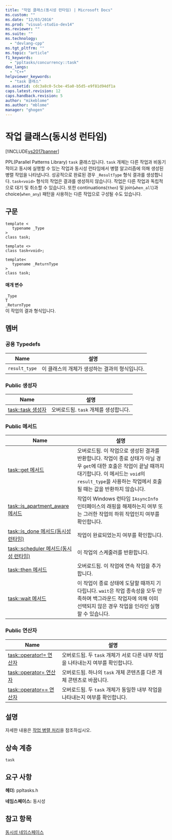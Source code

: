 ```yaml
---
title: "작업 클래스(동시성 런타임) | Microsoft Docs"
ms.custom: ""
ms.date: "12/03/2016"
ms.prod: "visual-studio-dev14"
ms.reviewer: ""
ms.suite: ""
ms.technology: 
  - "devlang-cpp"
ms.tgt_pltfrm: ""
ms.topic: "article"
f1_keywords: 
  - "ppltasks/concurrency::task"
dev_langs: 
  - "C++"
helpviewer_keywords: 
  - "task 클래스"
ms.assetid: cdc3a8c0-5cbe-45a0-b5d5-e9f81d94df1a
caps.latest.revision: 12
caps.handback.revision: 5
author: "mikeblome"
ms.author: "mblome"
manager: "ghogen"
---
```

# 작업 클래스(동시성 런타임)
[!INCLUDE[vs2017banner](../../../assembler/inline/includes/vs2017banner.md)]

PPL\(Parallel Patterns Library\) `task` 클래스입니다.  `task` 개체는 다른 작업과 비동기적이고 동시에 실행할 수 있는 작업과 동시성 런타임에서 병렬 알고리즘에 의해 생성된 병렬 작업을 나타냅니다.  성공적으로 완료된 경우 `_ResultType` 형식 결과를 생성합니다.  `task<void>` 형식의 작업은 결과를 생성하지 않습니다.  작업은 다른 작업과 독립적으로 대기 및 취소할 수 있습니다.  또한 continuations\(`then`\) 및 join\(`when_all`\)과 choice\(`when_any`\) 패턴을 사용하는 다른 작업으로 구성될 수도 있습니다.  
  
## 구문  
  
```  
template <  
   typename _Type  
>  
class task;  
  
template <>  
class task<void>;  
  
template<  
   typename _ReturnType  
>  
class task;  
```  
  
#### 매개 변수  
 `_Type`  
 `T`  
 `_ReturnType`  
 이 작업의 결과 형식입니다.  
  
## 멤버  
  
### 공용 Typedefs  
  
|Name|설명|  
|----------|--------|  
|`result_type`|이 클래스의 개체가 생성하는 결과의 형식입니다.|  
  
### Public 생성자  
  
|Name|설명|  
|----------|--------|  
|[task::task 생성자](../Topic/task::task%20Constructor.md)|오버로드됨.  `task` 개체를 생성합니다.|  
  
### Public 메서드  
  
|Name|설명|  
|----------|--------|  
|[task::get 메서드](../Topic/task::get%20Method.md)|오버로드됨.  이 작업으로 생성된 결과를 반환합니다.  작업이 종료 상태가 아닐 경우 `get`에 대한 호출은 작업이 끝날 때까지 대기합니다.  이 메서드는 `void`의 `result_type`을 사용하는 작업에서 호출될 때는 값을 반환하지 않습니다.|  
|[task::is\_apartment\_aware 메서드](../Topic/task::is_apartment_aware%20Method.md)|작업이 Windows 런타임 `IAsyncInfo` 인터페이스의 래핑을 해제하는지 여부 또는 그러한 작업의 하위 작업인지 여부를 확인합니다.|  
|[task::is\_done 메서드\(동시성 런타임\)](../Topic/task::is_done%20Method%20\(Concurrency%20Runtime\).md)|작업이 완료되었는지 여부를 확인합니다.|  
|[task::scheduler 메서드\(동시성 런타임\)](../Topic/task::scheduler%20Method%20\(Concurrency%20Runtime\).md)|이 작업의 스케줄러를 반환합니다.|  
|[task::then 메서드](../Topic/task::then%20Method.md)|오버로드됨.  이 작업에 연속 작업을 추가합니다.|  
|[task::wait 메서드](../Topic/task::wait%20Method.md)|이 작업이 종료 상태에 도달할 때까지 기다립니다.  `wait`은 작업 종속성을 모두 만족하며 백그라운드 작업자에 의해 이미 선택되지 않은 경우 작업을 인라인 실행할 수 있습니다.|  
  
### Public 연산자  
  
|Name|설명|  
|----------|--------|  
|[task::operator\!\= 연산자](../Topic/task::operator!=%20Operator.md)|오버로드됨.  두 `task` 개체가 서로 다른 내부 작업을 나타내는지 여부를 확인합니다.|  
|[task::operator\= 연산자](../Topic/task::operator=%20Operator.md)|오버로드됨.  하나의 `task` 개체 콘텐츠를 다른 개체 콘텐츠로 바꿉니다.|  
|[task::operator\=\= 연산자](../Topic/task::operator==%20Operator.md)|오버로드됨.  두 `task` 개체가 동일한 내부 작업을 나타내는지 여부를 확인합니다.|  
  
## 설명  
 자세한 내용은 [작업 병렬 처리](../../../parallel/concrt/task-parallelism-concurrency-runtime.md)을 참조하십시오.  
  
## 상속 계층  
 `task`  
  
## 요구 사항  
 **헤더:** ppltasks.h  
  
 **네임스페이스:** 동시성  
  
## 참고 항목  
 [동시성 네임스페이스](../../../parallel/concrt/reference/concurrency-namespace.md)